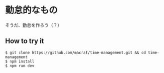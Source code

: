 勤怠的なもの
============

そうだ、勤怠を作ろう（？）


## How to try it

``` shell
$ git clone https://github.com/macrat/time-management.git && cd time-management
$ npm install
$ npm run dev
```
